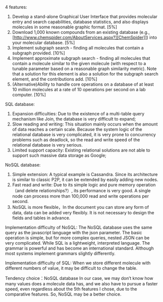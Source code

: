 4 features:
1.	Develop a stand-alone Graphical User Interface that provides molecular entry and search capabilities, database statistics, and also displays molecules in some reasonable graphic format. [5%]
2.	Download 1,000 known compounds from an existing database (e.g., [http://www.chemspider.com/AboutServices.aspx?][ChemSpider]]) into your molecular database. [5%]
3.	Implement subgraph search - finding all molecules that contain a subgraph provided. [10%]
4.	Implement approximate subgraph search - finding all molecules that contain a molecule similar to the given molecule (with respect to a tunable parameter based on a reasonable graph similarity metric). Note that a solution for this element is also a solution for the subgraph search element, and the contributions add. [10%]
5.	(Alternative)Ability to handle core operations on a database of at least 10 million molecules at a rate of 10 operations per second on a lab computer. [10%]

SQL database:
1. Expansion difficulties: Due to the existence of a multi-table query mechanism like Join, the database is very difficult to expand;
2. Slow reading and writing: This situation mainly occurs when the amount of data reaches a certain scale. Because the system logic of the relational database is very complicated, it is very prone to concurrency problems such as deadlock, so the read and write speed of the relational database is very serious.
3. Limited support capacity: Existing relational solutions are not able to support such massive data storage as Google;

NoSQL database:
1. Simple extension: A typical example is Cassandra. Since its architecture is similar to classic P2P, it can be extended by easily adding new nodes.
2. Fast read and write: Due to its simple logic and pure memory operation（and delete relationships?）, its performance is very good. A single node can process more than 100,000 read and write operations per second.
3. NoSQL is more flexible，In the document you can store any form of data, data can be added very flexibly. It is not necessary to design the fields and tables in advance.


Implementation difficulty of NoSQL:
The NoSQL database uses the same query as the javascript language with the json parameter. The basic operation is simple, but for more complex queries, nested JSON can be very complicated.
While SQL is a lightweight, interpreted language. The grammar is powerful and has become an international standard. Although most systems implement grammars slightly differently.

Implementation difficulty of SQL:
When we store different molecule with different numbers of value, it may be difficult to change the table.


Tendency choice：NoSQL database
In our case, we may don’t know how many values does a molecule data has, and we also have to pursue a faster speed, even regardless about the 5th features I chose, due to the comparative features. So, NoSQL may be a better choice.  







